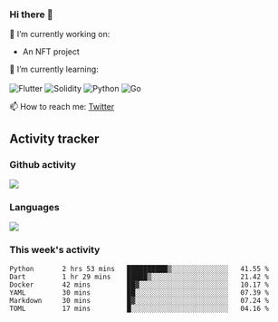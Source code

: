 ### Hi there 👋

🔭 I’m currently working on:
- An NFT project

🌱 I’m currently learning:<br><br>
![Flutter](https://img.shields.io/badge/-flutter-53B7F7.svg?style=for-the-badge&logo=flutter&logoColor=white)
![Solidity](https://img.shields.io/badge/solidity-7a86cb.svg?style=for-the-badge&logo=solidity&logoColor=1c1c1c)
![Python](https://img.shields.io/badge/-python-306998.svg?style=for-the-badge&logo=python&logoColor=yellow)
![Go](https://img.shields.io/badge/go-%2300ADD8.svg?style=for-the-badge&logo=go&logoColor=white)

📫 How to reach me: [Twitter](https://twitter.com/s_1see)

## Activity tracker
### Github activity
<img src="https://github-readme-stats.vercel.app/api?username=s1see&custom_title=s1see's Github Stats&count_private=true&show_icons=true&theme=vue">

### Languages
<img src="https://github-readme-stats.vercel.app/api/top-langs/?username=s1see&layout=compact&theme=vue">

### This week's activity
<!--START_SECTION:waka-->

```text
Python       2 hrs 53 mins   ██████████▒░░░░░░░░░░░░░░   41.55 %
Dart         1 hr 29 mins    █████▒░░░░░░░░░░░░░░░░░░░   21.42 %
Docker       42 mins         ██▓░░░░░░░░░░░░░░░░░░░░░░   10.17 %
YAML         30 mins         ██░░░░░░░░░░░░░░░░░░░░░░░   07.39 %
Markdown     30 mins         █▓░░░░░░░░░░░░░░░░░░░░░░░   07.24 %
TOML         17 mins         █░░░░░░░░░░░░░░░░░░░░░░░░   04.16 %
```

<!--END_SECTION:waka-->
